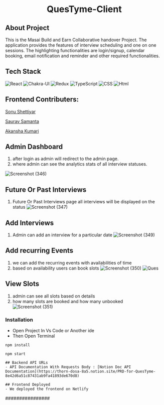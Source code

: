  <h1 align="center"> QuesTyme-Client</h1>


<h2>About Project</h2>
This is the Masai Build and Earn Collaborative handover Project. The application provides the features of interview scheduling and one on one sessions. The highlighting functionalities are login/signup, calendar booking, email notification and reminder and other required functionalities.

## Tech Stack
![React](https://img.shields.io/static/v1?label=&message=React&color=blue&logo=react&logoColor=FFFFFF)
![Chakra-UI](https://img.shields.io/static/v1?label=&message=Chakra-UI&color=teal&logo=chakra-ui&logoColor=FFFFFF)
![Redux](https://img.shields.io/static/v1?label=&message=Redux&color=red&logo=Redux&logoColor=FFFFFF)
![TypeScript](https://img.shields.io/static/v1?label=&message=TypeScript&color=blue&logo=TypeScript&logoColor=FFFFFF)
![CSS](https://img.shields.io/static/v1?label=&message=CSS&color=red&logo=css3&logoColor=FFFFFF)
![Html](https://img.shields.io/static/v1?label=&message=HTML&color=blue&logo=Html5&logoColor=FFFFFF)


<h2>Frontend Contributers:</h2>
<p><a href="https://github.com/mangesh0712">Sonu Shettiyar</a></p>
<p><a href="https://github.com/sou842">Saurav Samanta</a></p>
<p><a href="https://github.com/Akkukumari">Akansha Kumari</a></p>



## Admin Dashboard
1) after login as admin will redirect to the admin page. 
2) where admin can see the analytics stats of all interview statuses. 

![Screenshot (346)](https://user-images.githubusercontent.com/92457968/232373394-2c2fd2e8-1652-4b6b-8db0-79fd147adbe2.png)

## Future Or Past Interviews
1)  Future Or Past Interviews page all interviews will be displayed on the status
![Screenshot (347)](https://user-images.githubusercontent.com/92457968/232373527-84e36a1e-cb13-4a17-ab64-353380625240.png)

## Add Interviews
1) Admin can add an interview for a particular date
![Screenshot (349)](https://user-images.githubusercontent.com/92457968/232377954-eb4e9e78-fea5-4f70-ab79-c5581c3f12ca.png)

## Add recurring Events
1) we can add the recurring events with availabilities of time
2) based on availability users can book slots 
![Screenshot (350)](https://user-images.githubusercontent.com/92457968/232378361-488ec4c1-cb1c-47bc-8953-b3a2a1062922.png)
![Ques](https://user-images.githubusercontent.com/92457968/233765314-aa5f5081-70b0-4a16-849f-eb003ae2c106.png)

## View Slots
1) admin can see all slots based on details 
2) how many slots are booked and how many unbooked
![Screenshot (351)](https://user-images.githubusercontent.com/92457968/232378495-8cd2e346-bbaf-4ccb-b578-8609e2a0d55a.png)


### Installation
- Open Project In Vs Code or Another ide
- Then Open Terminal
```
npm install
```
```
npm start
```


```
## Backend API URLs
- API Documentation With Requests Body : [Notion Doc API Documentation](https://thorn-dosa-8a5.notion.site/PRD-for-QuesTyme-8e42d6a51c87431ab9fa41893de670d8)

## Frontend Deployed 
- We deployed the frontend on Netlify
```
################
```



